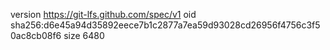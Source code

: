version https://git-lfs.github.com/spec/v1
oid sha256:d6e45a94d35892eece7b1c2877a7ea59d93028cd26956f4756c3f50ac8cb08f6
size 6480
